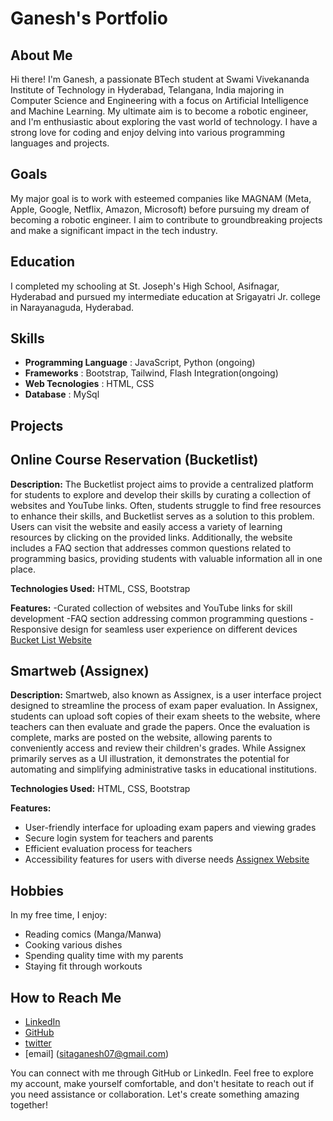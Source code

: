 # Ganesh's Portfolio

## About Me

Hi there! I'm Ganesh, a passionate BTech student at Swami Vivekananda Institute of Technology in Hyderabad, Telangana, India 
majoring in Computer Science and Engineering with a focus on Artificial Intelligence and Machine Learning. My ultimate aim is 
to become a robotic engineer, and I'm enthusiastic about exploring the vast world of technology. I have a strong love for 
coding and enjoy delving into various programming languages and projects.

## Goals

My major goal is to work with esteemed companies like MAGNAM (Meta, Apple, Google, Netflix, Amazon, Microsoft) before pursuing 
my dream of becoming a robotic engineer. I aim to contribute to groundbreaking projects and make a significant impact in the 
tech industry.

## Education

I completed my schooling at St. Joseph's High School, Asifnagar, Hyderabad and pursued my intermediate education at Srigayatri
Jr. college in Narayanaguda, Hyderabad.

## Skills

- **Programming Language** : JavaScript, Python (ongoing) 
- **Frameworks** : Bootstrap, Tailwind, Flash Integration(ongoing)
- **Web Tecnologies** : HTML, CSS
- **Database** : MySql
  
## Projects

## **Online Course Reservation (Bucketlist)**
**Description:** The Bucketlist project aims to provide a centralized platform for students to explore and develop their skills by curating a collection of websites and YouTube links. Often, students struggle to find free resources to enhance their skills, and Bucketlist serves as a solution to this problem. Users can visit the website and easily access a variety of learning resources by clicking on the provided links. Additionally, the website includes a FAQ section that addresses common questions related to programming basics, providing students with valuable information all in one place.

**Technologies Used:** HTML, CSS, Bootstrap

**Features:**
-Curated collection of websites and YouTube links for skill development
-FAQ section addressing common programming questions
-Responsive design for seamless user experience on different devices
[Bucket List Website](https://bucketlistt.netlify.app/)

## **Smartweb (Assignex)**
**Description:** Smartweb, also known as Assignex, is a user interface project designed to streamline the process of exam paper evaluation. In Assignex, students can upload soft copies of their exam sheets to the website, where teachers can then evaluate and grade the papers. Once the evaluation is complete, marks are posted on the website, allowing parents to conveniently access and review their children's grades. While Assignex primarily serves as a UI illustration, it demonstrates the potential for automating and simplifying administrative tasks in educational institutions.

**Technologies Used:** HTML, CSS, Bootstrap

**Features:**
- User-friendly interface for uploading exam papers and viewing grades
- Secure login system for teachers and parents
- Efficient evaluation process for teachers
- Accessibility features for users with diverse needs
[Assignex Website](https://assignexx.netlify.app/)

## Hobbies
In my free time, I enjoy:
- Reading comics (Manga/Manwa)
- Cooking various dishes
- Spending quality time with my parents
- Staying fit through workouts

## How to Reach Me
- [LinkedIn](https://www.linkedin.com/in/s-ganesh-96281b256/)
- [GitHub](https://github.com/SitaGanesh)
- [twitter](https://twitter.com/ganesh_sita07)
- [email] (sitaganesh07@gmail.com)

You can connect with me through GitHub or LinkedIn. Feel free to explore my account, make yourself comfortable, and don't hesitate to reach out if you need assistance or collaboration. Let's create something amazing together!
